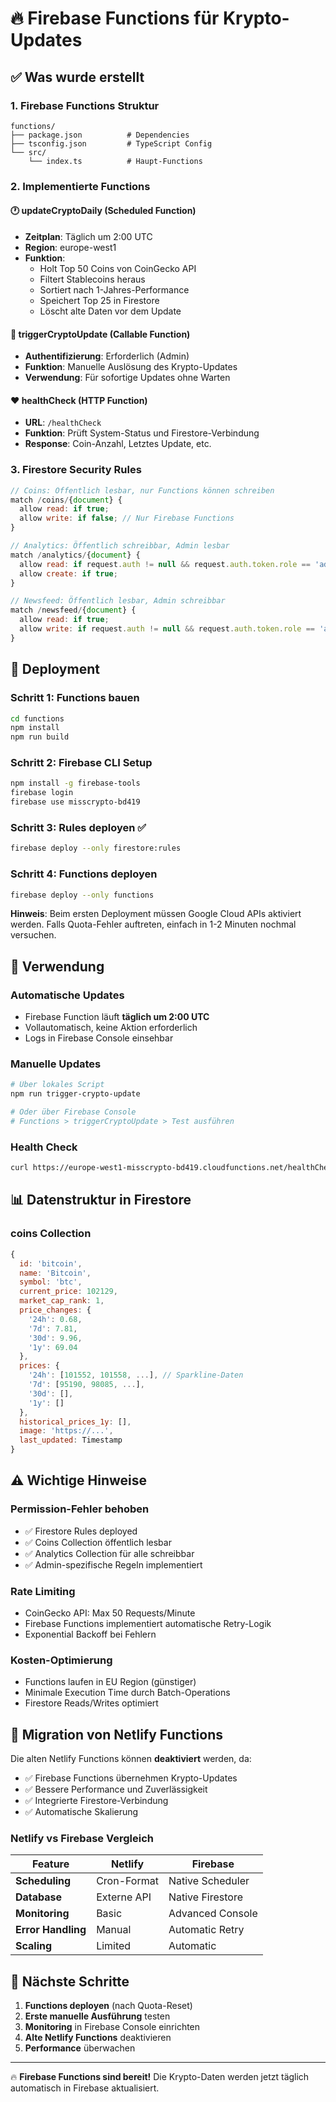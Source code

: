 # 🔥 Firebase Functions für Krypto-Updates

## ✅ Was wurde erstellt

### 1. **Firebase Functions Struktur**
```
functions/
├── package.json          # Dependencies
├── tsconfig.json         # TypeScript Config  
└── src/
    └── index.ts          # Haupt-Functions
```

### 2. **Implementierte Functions**

#### **🕐 updateCryptoDaily** (Scheduled Function)
- **Zeitplan**: Täglich um 2:00 UTC
- **Region**: europe-west1 
- **Funktion**: 
  - Holt Top 50 Coins von CoinGecko API
  - Filtert Stablecoins heraus
  - Sortiert nach 1-Jahres-Performance
  - Speichert Top 25 in Firestore
  - Löscht alte Daten vor dem Update

#### **🚀 triggerCryptoUpdate** (Callable Function)
- **Authentifizierung**: Erforderlich (Admin)
- **Funktion**: Manuelle Auslösung des Krypto-Updates
- **Verwendung**: Für sofortige Updates ohne Warten

#### **❤️ healthCheck** (HTTP Function)
- **URL**: `/healthCheck`
- **Funktion**: Prüft System-Status und Firestore-Verbindung
- **Response**: Coin-Anzahl, Letztes Update, etc.

### 3. **Firestore Security Rules**
```javascript
// Coins: Öffentlich lesbar, nur Functions können schreiben
match /coins/{document} {
  allow read: if true;
  allow write: if false; // Nur Firebase Functions
}

// Analytics: Öffentlich schreibbar, Admin lesbar  
match /analytics/{document} {
  allow read: if request.auth != null && request.auth.token.role == 'admin';
  allow create: if true;
}

// Newsfeed: Öffentlich lesbar, Admin schreibbar
match /newsfeed/{document} {
  allow read: if true;
  allow write: if request.auth != null && request.auth.token.role == 'admin';
}
```

## 🚀 Deployment

### **Schritt 1: Functions bauen**
```bash
cd functions
npm install
npm run build
```

### **Schritt 2: Firebase CLI Setup**
```bash
npm install -g firebase-tools
firebase login
firebase use misscrypto-bd419
```

### **Schritt 3: Rules deployen** ✅
```bash
firebase deploy --only firestore:rules
```

### **Schritt 4: Functions deployen** 
```bash
firebase deploy --only functions
```

**Hinweis**: Beim ersten Deployment müssen Google Cloud APIs aktiviert werden. Falls Quota-Fehler auftreten, einfach in 1-2 Minuten nochmal versuchen.

## 🔧 Verwendung

### **Automatische Updates**
- Firebase Function läuft **täglich um 2:00 UTC**
- Vollautomatisch, keine Aktion erforderlich
- Logs in Firebase Console einsehbar

### **Manuelle Updates**
```bash
# Über lokales Script
npm run trigger-crypto-update

# Oder über Firebase Console
# Functions > triggerCryptoUpdate > Test ausführen
```

### **Health Check**
```bash
curl https://europe-west1-misscrypto-bd419.cloudfunctions.net/healthCheck
```

## 📊 Datenstruktur in Firestore

### **coins Collection**
```javascript
{
  id: 'bitcoin',
  name: 'Bitcoin', 
  symbol: 'btc',
  current_price: 102129,
  market_cap_rank: 1,
  price_changes: {
    '24h': 0.68,
    '7d': 7.81, 
    '30d': 9.96,
    '1y': 69.04
  },
  prices: {
    '24h': [101552, 101558, ...], // Sparkline-Daten
    '7d': [95190, 98085, ...],
    '30d': [],
    '1y': []
  },
  historical_prices_1y: [],
  image: 'https://...',
  last_updated: Timestamp
}
```

## ⚠️ Wichtige Hinweise

### **Permission-Fehler behoben**
- ✅ Firestore Rules deployed
- ✅ Coins Collection öffentlich lesbar
- ✅ Analytics Collection für alle schreibbar
- ✅ Admin-spezifische Regeln implementiert

### **Rate Limiting**
- CoinGecko API: Max 50 Requests/Minute
- Firebase Functions implementiert automatische Retry-Logik
- Exponential Backoff bei Fehlern

### **Kosten-Optimierung**
- Functions laufen in EU Region (günstiger)
- Minimale Execution Time durch Batch-Operations
- Firestore Reads/Writes optimiert

## 🔄 Migration von Netlify Functions

Die alten Netlify Functions können **deaktiviert** werden, da:
- ✅ Firebase Functions übernehmen Krypto-Updates
- ✅ Bessere Performance und Zuverlässigkeit
- ✅ Integrierte Firestore-Verbindung
- ✅ Automatische Skalierung

### **Netlify vs Firebase Vergleich**
| Feature | Netlify | Firebase |
|---------|---------|----------|
| **Scheduling** | Cron-Format | Native Scheduler |
| **Database** | Externe API | Native Firestore |
| **Monitoring** | Basic | Advanced Console |
| **Error Handling** | Manual | Automatic Retry |
| **Scaling** | Limited | Automatic |

## 🎯 Nächste Schritte

1. **Functions deployen** (nach Quota-Reset)
2. **Erste manuelle Ausführung** testen
3. **Monitoring** in Firebase Console einrichten
4. **Alte Netlify Functions** deaktivieren
5. **Performance** überwachen

---

🔥 **Firebase Functions sind bereit!** 
Die Krypto-Daten werden jetzt täglich automatisch in Firebase aktualisiert. 